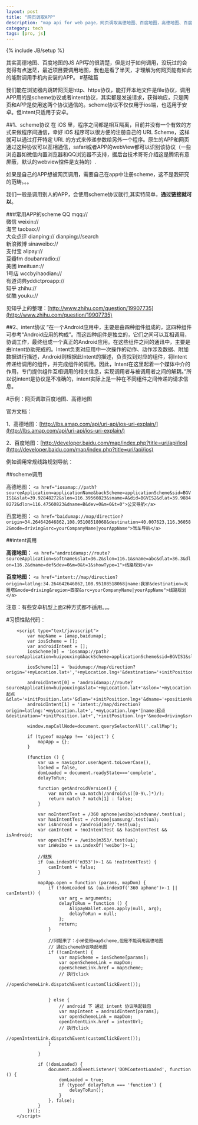 ```yaml
---
layout: post
title: "网页调取APP"
description: "map api for web page，网页调取高德地图、百度地图，高德地图、百度地图URL api使用，网页调取原生地图API"
category: tech
tags: [pro, js]
---
```

{% include JB/setup %}



其实高德地图、百度地图的JS API写的很清楚，但是对于如何调用，没玩过的会觉得有点迷茫，最近项目要调用地图，我也是看了半天，才理解为何网页能有如此的能耐调用手机内安装的APP。
#基础篇

我们能在浏览器内跳转网页是http、https协议，能打开本地文件是file协议，调用APP用的是scheme协议或者intent协议，其实都是发送请求，获得响应，只是网页和APP是使用这两个协议通信的。scheme协议不仅仅用于ios端，也适用于安卓。但intent只适用于安卓。

##1、scheme协议
在 iOS 里，程序之间都是相互隔离，目前并没有一个有效的方式来做程序间通信，幸好 iOS 程序可以很方便的注册自己的 URL Scheme，这样就可以通过打开特定 URL 的方式来传递参数给另外一个程序。原生的APP和网页通过这种协议可以互相通信，safari或者APP的webView都可以识别该协议（一些浏览器如微信内置浏览器和QQ浏览器不支持，据后台技术哥哥介绍这是腾讯有意屏蔽，默认的webview控件是支持的）.

如果是自己的APP想被网页调用，需要自己在app中注册scheme，这不是我研究的范畴。。。

我们一般是调用别人的APP，会使用scheme协议就行,其实特简单，**通过链接就可以**。

###常用APP的scheme
QQ   mqq://   
微信  weixin://   
淘宝  taobao://   
大众点评  dianping:// dianping://search   
新浪微博  sinaweibo://   
支付宝 alipay://   
豆瓣fm    doubanradio://    
美团  imeituan://     
1号店 wccbyihaodian://   
有道词典yddictproapp://   
知乎  zhihu://  
优酷  youku://

见知乎上的整理：[http://www.zhihu.com/question/19907735](http://www.zhihu.com/question/19907735)

##2、intent协议
“在一个Android应用中，主要是由四种组件组成的，这四种组件可参考“Android应用的构成”。而这四种组件是独立的，它们之间可以互相调用，协调工作，最终组成一个真正的Android应用。在这些组件之间的通讯中，主要是由Intent协助完成的。Intent负责对应用中一次操作的动作、动作涉及数据、附加数据进行描述，Android则根据此Intent的描述，负责找到对应的组件，将Intent传递给调用的组件，并完成组件的调用。因此，Intent在这里起着一个媒体中介的作用，专门提供组件互相调用的相关信息，实现调用者与被调用者之间的解耦。”所以说intent是协议是不准确的，intent实际上是一种在不同组件之间传递的请求信息。

#示例：网页调取百度地图、高德地图

官方文档：

1、高德地图：[http://lbs.amap.com/api/uri-api/ios-uri-explain/](http://lbs.amap.com/api/uri-api/ios-uri-explain/)

2、百度地图：[http://developer.baidu.com/map/index.php?title=uri/api/ios](http://developer.baidu.com/map/index.php?title=uri/api/ios)

例如调用常规线路规划导航：

##scheme调用

高德地图：
`<a href="iosamap://path?sourceApplication=applicationName&backScheme=applicationScheme&sid=BGVIS1&slat=39.92848272&slon=116.39560823&sname=A&did=BGVIS2&dlat=39.98848272&dlon=116.47560823&dname=B&dev=0&m=0&t=0">公交导航</a>`

百度地图：
`<a href="baidumap://map/direction?origin=34.264642646862,108.95108518068&destination=40.007623,116.360582&mode=driving&src=yourCompanyName|yourAppName">驾车导航</a>`

##intent调用

**高德地图：**
`<a href="androidamap://route?sourceApplication=softname&slat=36.2&slon=116.1&sname=abc&dlat=36.3&dlon=116.2&dname=def&dev=0&m=0&t=1&showType=1">线路规划</a>`

**百度地图：**
`<a href="intent://map/direction?origin=latlng:34.264642646862,108.95108518068|name:我家&destination=大雁塔&mode=driving&region=西安&src=yourCompanyName|yourAppName">线路规划</a>`

注意：有些安卓机型上面2种方式都不适用。。。

#习惯性贴代码：
<script type="text/javascript" src="js/map.js"></script>
    
        <script type="text/javascript">
            var mapName = [amap,baidumap];
            var iosScheme = [];
            var androidIntent = [];
            iosScheme[0] = 'iosamap://path?sourceApplication=huiyouxing&backScheme=applicationScheme&sid=BGVIS1&slat=&slon=&sname=&did=BGVIS2&dlat='+initPosition.lat+'&dlon='+initPosition.lng+'&dname='+positionName+'&dev=0&m=0&t=0';

            iosScheme[1] = 'baidumap://map/direction?origin='+myLocation.lat+','+myLocation.lng+'&destination='+initPosition.lat+','+initPosition.lng+'&mode=driving&src=huiyouxing';

            androidIntent[0] = 'androidamap://route?sourceApplication=huiyouxing&slat='+myLocation.lat+'&slon='+myLocation.lng+'&sname=起点&dlat='+initPosition.lat+'&dlon='+initPosition.lng+'&dname='+positionName+'&dev=0&m=0&t=1&showType=1';
            androidIntent[1] = 'intent://map/direction?origin=latlng:'+myLocation.lat+','+myLocation.lng+'|name:起点&destination='+initPosition.lat+','+initPosition.lng+'&mode=driving&src=huiyouxing';

            window.mapCallNode=document.querySelectorAll('.callMap');

            if (typeof mapApp !== 'object') {
                mapApp = {};
            }

            (function () {
                var ua = navigator.userAgent.toLowerCase(),
                locked = false,
                domLoaded = document.readyState==='complete',
                delayToRun;

                function getAndroidVersion() {
                    var match = ua.match(/android\s([0-9\.]*)/);
                    return match ? match[1] : false;
                }

                var noIntentTest = /360 aphone|weibo|windvane/.test(ua);
                var hasIntentTest = /chrome|samsung/.test(ua);
                var isAndroid = /android|adr/.test(ua);
                var canIntent = !noIntentTest && hasIntentTest && isAndroid;
                var openInIfr = /weibo|m353/.test(ua);
                var inWeibo = ua.indexOf('weibo')>-1;

                //魅族
                if (ua.indexOf('m353')>-1 && !noIntentTest) {
                    canIntent = false;
                }

                mapApp.open = function (params, mapDom) {
                    if (!domLoaded && (ua.indexOf('360 aphone')>-1 || canIntent)) {
                        var arg = arguments;
                        delayToRun = function () {
                            AlipayWallet.open.apply(null, arg);
                            delayToRun = null;
                        };
                        return;
                    }

                    //问题来了：小米使用mapScheme,但是不能调用高德地图
                    // 通过scheme协议唤起地图
                    if (!canIntent) {
                        var mapScheme = iosScheme[params];
                        var openSchemeLink = mapDom;
                        openSchemeLink.href = mapScheme;
                        // 执行click
                        //openSchemeLink.dispatchEvent(customClickEvent());
                        

                    } else {
                        // android 下 通过 intent 协议唤起钱包
                        var mapIntent = androidIntent[params];
                        var openSchemeLink = mapDom;
                        openIntentLink.href = intentUrl;
                        // 执行click
                        //openIntentLink.dispatchEvent(customClickEvent());
                    }

                }

                if (!domLoaded) {
                    document.addEventListener('DOMContentLoaded', function () {
                        domLoaded = true;
                        if (typeof delayToRun === 'function') {
                            delayToRun();
                        }
                    }, false);
                }
            })();
        </script>
